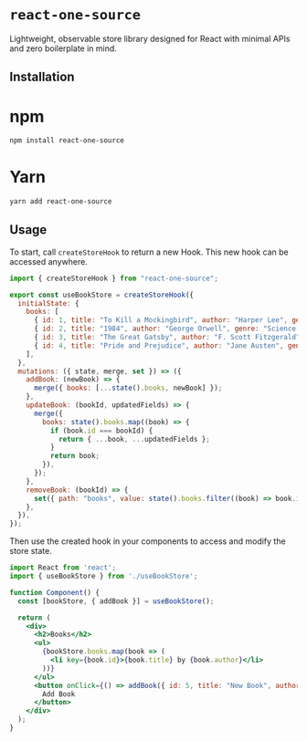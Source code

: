 # `react-one-source`
Lightweight, observable store library designed for React with minimal APIs and zero boilerplate in mind.

## Installation

# npm
```sh
npm install react-one-source
```
# Yarn
```sh
yarn add react-one-source
```

## Usage

To start, call `createStoreHook` to return a new Hook. This new hook can be accessed anywhere.

```jsx
import { createStoreHook } from "react-one-source";

export const useBookStore = createStoreHook({
  initialState: {
    books: [
      { id: 1, title: "To Kill a Mockingbird", author: "Harper Lee", genre: "Fiction" },
      { id: 2, title: "1984", author: "George Orwell", genre: "Science Fiction" },
      { id: 3, title: "The Great Gatsby", author: "F. Scott Fitzgerald", genre: "Fiction" },
      { id: 4, title: "Pride and Prejudice", author: "Jane Austen", genre: "Romance" },
    ],
  },
  mutations: ({ state, merge, set }) => ({
    addBook: (newBook) => {
      merge({ books: [...state().books, newBook] });
    },
    updateBook: (bookId, updatedFields) => {
      merge({
        books: state().books.map((book) => {
          if (book.id === bookId) {
            return { ...book, ...updatedFields };
          }
          return book;
        }),
      });
    },
    removeBook: (bookId) => {
      set({ path: "books", value: state().books.filter((book) => book.id != bookId) });
    },
  }),
});
```
Then use the created hook in your components to access and modify the store state.

```jsx
import React from 'react';
import { useBookStore } from './useBookStore';

function Component() {
  const [bookStore, { addBook }] = useBookStore();

  return (
    <div>
      <h2>Books</h2>
      <ul>
        {bookStore.books.map(book => (
          <li key={book.id}>{book.title} by {book.author}</li>
        ))}
      </ul>
      <button onClick={() => addBook({ id: 5, title: "New Book", author: "New Author", genre: "New Genre" })}>
        Add Book
      </button>
    </div>
  );
}
```
